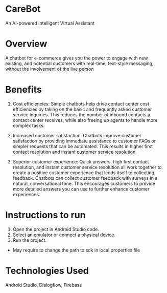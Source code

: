 # CareBot

An AI-powered Intelligent Virtual Assistant

# Overview

A chatbot for e-commerce gives you the power to engage with new, existing, and potential customers with real-time, text-style messaging, without the involvement of the live person

# Benefits

1. Cost efficiencies: 
Simple chatbots help drive contact center cost efficiencies by taking on the basic and frequently asked customer service inquiries. This reduces the number of inbound contacts a contact center receives, while also freeing up agents to handle more complex tasks.

2. Increased customer satisfaction: 
Chatbots improve customer satisfaction by providing immediate assistance to customer FAQs or simpler requests that can be automated. This results in higher first contact resolution and instant customer service resolution.

3. Superior customer experience: 
Quick answers, high first contact resolution, and instant customer service resolution all work together to create a positive customer experience that lends itself to collecting feedback. Chatbots can collect customer feedback with surveys in a natural, conversational tone. This encourages customers to provide more detailed answers you can use to further enhance customer experiences.

# Instructions to run

1. Open the project in Android Studio code.
2. Select an emulator or connect a physical device. 
3. Run the project. 

* May require to change the path to sdk in local.properties file

# Technologies Used

Android Studio, Dialogflow, Firebase

